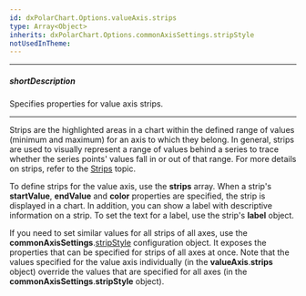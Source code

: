 ```yaml
---
id: dxPolarChart.Options.valueAxis.strips
type: Array<Object>
inherits: dxPolarChart.Options.commonAxisSettings.stripStyle
notUsedInTheme: 
---
```

---
##### shortDescription
Specifies properties for value axis strips.

---
Strips are the highlighted areas in a chart within the defined range of values (minimum and maximum) for an axis to which they belong. In general, strips are used to visually represent a range of values behind a series to trace whether the series points' values fall in or out of that range. For more details on strips, refer to the [Strips](/concepts/05%20Widgets/PolarChart/10%20Visual%20Elements/100%20Strips.md '/Documentation/Guide/Widgets/PolarChart/Visual_Elements/#Strips') topic.

To define strips for the value axis, use the **strips** array. When a strip's **startValue**, **endValue** and **color** properties are specified, the strip is displayed in a chart. In addition, you can show a label with descriptive information on a strip. To set the text for a label, use the strip's **label** object.

If you need to set similar values for all strips of all axes, use the **commonAxisSettings**.[stripStyle](/api-reference/20%20Data%20Visualization%20Widgets/dxPolarChart/1%20Configuration/commonAxisSettings/stripStyle '/Documentation/ApiReference/UI_Components/dxPolarChart/Configuration/commonAxisSettings/stripStyle/') configuration object. It exposes the properties that can be specified for strips of all axes at once. Note that the values specified for the value axis individually (in the **valueAxis**.**strips** object) override the values that are specified for all axes (in the **commonAxisSettings**.**stripStyle** object).